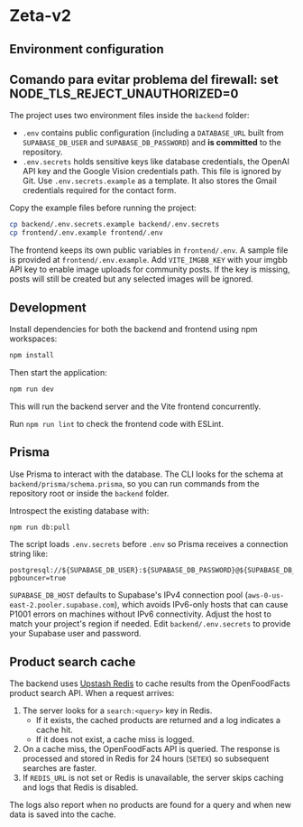 # Zeta-v2

## Environment configuration

## Comando para evitar problema del firewall: set NODE_TLS_REJECT_UNAUTHORIZED=0

The project uses two environment files inside the `backend` folder:

- `.env` contains public configuration (including a `DATABASE_URL` built from
  `SUPABASE_DB_USER` and `SUPABASE_DB_PASSWORD`) and **is committed** to the repository.
- `.env.secrets` holds sensitive keys like database credentials, the OpenAI API key and the Google Vision credentials path. This file is ignored by Git. Use `.env.secrets.example` as a template. It also stores the Gmail credentials required for the contact form.

Copy the example files before running the project:

```bash
cp backend/.env.secrets.example backend/.env.secrets
cp frontend/.env.example frontend/.env
```

The frontend keeps its own public variables in `frontend/.env`. A sample file is provided at `frontend/.env.example`.
Add `VITE_IMGBB_KEY` with your imgbb API key to enable image uploads for
community posts. If the key is missing, posts will still be created but
any selected images will be ignored.

## Development

Install dependencies for both the backend and frontend using npm workspaces:

```bash
npm install
```

Then start the application:

```bash
npm run dev
```

This will run the backend server and the Vite frontend concurrently.

Run `npm run lint` to check the frontend code with ESLint.

## Prisma

Use Prisma to interact with the database. The CLI looks for the schema at
`backend/prisma/schema.prisma`, so you can run commands from the repository root
or inside the `backend` folder.

Introspect the existing database with:

```bash
npm run db:pull
```

The script loads `.env.secrets` before `.env` so Prisma receives a connection
string like:

```
postgresql://${SUPABASE_DB_USER}:${SUPABASE_DB_PASSWORD}@${SUPABASE_DB_HOST}:6543/postgres?pgbouncer=true
```

`SUPABASE_DB_HOST` defaults to Supabase's IPv4 connection pool
(`aws-0-us-east-2.pooler.supabase.com`), which avoids IPv6-only hosts that can
cause P1001 errors on machines without IPv6 connectivity. Adjust the host to
match your project's region if needed. Edit `backend/.env.secrets` to provide
your Supabase user and password.

## Product search cache

The backend uses [Upstash Redis](https://upstash.com/) to cache results from
the OpenFoodFacts product search API. When a request arrives:

1. The server looks for a `search:<query>` key in Redis.
   - If it exists, the cached products are returned and a log indicates a cache
     hit.
   - If it does not exist, a cache miss is logged.
2. On a cache miss, the OpenFoodFacts API is queried. The response is processed
   and stored in Redis for 24 hours (`SETEX`) so subsequent searches are faster.
3. If `REDIS_URL` is not set or Redis is unavailable, the server skips caching
   and logs that Redis is disabled.

The logs also report when no products are found for a query and when new data is
saved into the cache.
